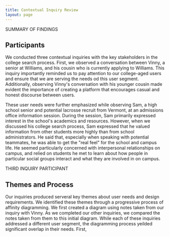 ```yaml
---
title: Contextual Inquiry Review
layout: page
---
```


SUMMARY OF FINDINGS

## Participants

We  conducted three contextual inquiries with the key stakeholders in the college search process.  First, we observed a conversation between Vinny, a senior at Williams, and his cousin who is currently applying to Williams.  This inquiry importantly reminded us to pay attention to our college-aged users and ensure that we are serving the needs od this user segment.  Additionally, observing Vinny's conversation with his younger cousin made evident the importance of creating a platform that encourages casual and honest discourse between users.  

These user needs were further emphasized while observing Sam, a high school senior and potential lacrosse recruit from Vermont, at an admissions office information session.  During the session, Sam primarily expressed interest in the school's academics and resources.  However, when we discussed his college search process, Sam expressed that he valued information from other students more highly than from school administrators.  He said that, especially when speaking with potential teammates, he was able to get the "real feel" for the school and campus life.  He seemed particularly concerned with interpersonal relationships on campus, and relied on students he met to learn about how people in particular social groups interact and what they are involved in on campus.  

THIRD INQUIRY PARTICIPANT

## Themes and Process

Our inquiries produced serveral key themes about user needs and design requirements.  We identified these themes through a progressive process of affinity diagramming.  We first created a diagram using notes taken from our inquiry with Vinny.  As we completed our other inquiries, we compared the notes taken from them to this initial diagram.  While each of these inquiries addressed a different user segment, the diagramming process yeilded significant overlap in their needs.  First, 

